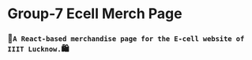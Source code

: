 # **Group-7 Ecell Merch Page**
### 🛒`A React-based merchandise page for the E-cell website of IIIT Lucknow.`🛍️
